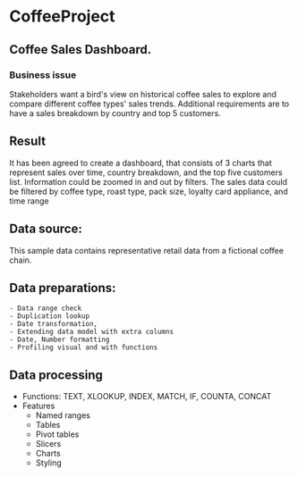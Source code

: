 # CoffeeProject
## Coffee Sales Dashboard.
### Business issue
Stakeholders want a bird's view on historical coffee sales to explore and compare different coffee types' sales trends. Additional requirements are to have a sales breakdown by country and top 5 customers.

## Result
It has been agreed to create a dashboard, that consists of 3 charts that represent sales over time, country breakdown, and the top five customers list. Information could be zoomed in and out by filters.
The sales data could be filtered by coffee type, roast type, pack size, loyalty card appliance, and time range

## Data source:
This sample data contains representative retail data from a fictional coffee chain.

## Data preparations:
	- Data range check
	- Duplication lookup
	- Date transformation, 
	- Extending data model with extra columns
	- Date, Number formatting
 	- Profiling visual and with functions

## Data processing
- Functions: TEXT, XLOOKUP, INDEX, MATCH, IF, COUNTA, CONCAT
- Features
	- Named ranges
	- Tables
	- Pivot tables
	- Slicers
	- Charts
	- Styling
